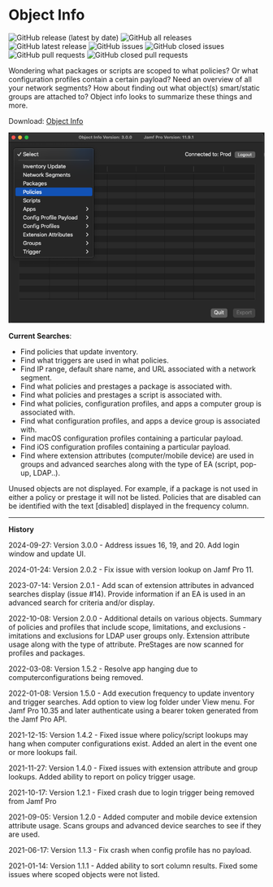# Object Info

![GitHub release (latest by date)](https://img.shields.io/github/v/release/BIG-RAT/Object-Info?display_name=tag) ![GitHub all releases](https://img.shields.io/github/downloads/BIG-RAT/Object-Info/total) ![GitHub latest release](https://img.shields.io/github/downloads/BIG-RAT/Object-Info/latest/total)
 ![GitHub issues](https://img.shields.io/github/issues-raw/BIG-RAT/Object-Info) ![GitHub closed issues](https://img.shields.io/github/issues-closed-raw/BIG-RAT/Object-Info) ![GitHub pull requests](https://img.shields.io/github/issues-pr-raw/BIG-RAT/Object-Info) ![GitHub closed pull requests](https://img.shields.io/github/issues-pr-closed-raw/BIG-RAT/Object-Info)

Wondering what packages or scripts are scoped to what policies?  Or what configuration profiles contain a certain payload?  Need an overview of all your network segments?  How about finding out what object(s) smart/static groups are attached to?  Object info looks to summarize these things and more.

Download: [Object Info](https://github.com/BIG-RAT/Object-Info/releases/latest/download/Object.Info.zip)

![alt text](./images/ObjectInfo.png "Object Info")

**Current Searches**:

* Find policies that update inventory.
* Find what triggers are used in what policies.
* Find IP range, default share name, and URL associated with a network segment.
* Find what policies and prestages a package is associated with.
* Find what policies and prestages a script is associated with.
* Find what policies, configuration profiles, and apps a computer group is associated with.
* Find what configuration profiles, and apps a device group is associated with.
* Find macOS configuration profiles containing a particular payload.
* Find iOS configuration profiles containing a particular payload.  
* Find where extension attributes (computer/mobile device) are used in groups and advanced searches along with the type of EA (script, pop-up, LDAP..).
	
Unused objects are not displayed.  For example, if a package is not used in either a policy or prestage it will not be listed.  Policies that are disabled can be identified with the text [disabled] displayed in the frequency column.
<hr>

**History**

2024-09-27: Version 3.0.0 - Address issues 16, 19, and 20. Add login window and update UI.

2024-01-24: Version 2.0.2 - Fix issue with version lookup on Jamf Pro 11.

2023-07-14: Version 2.0.1 - Add scan of extension attributes in advanced searches display (issue #14).  Provide information if an EA is used in an advanced search for criteria and/or display.

2022-10-08: Version 2.0.0 - Additional details on various objects. Summary of policies and profiles that include scope, limitations, and exclusions - imitations and exclusions for LDAP user groups only. Extension attribute usage along with the type of attribute. PreStages are now scanned for profiles and packages.

2022-03-08: Version 1.5.2 - Resolve app hanging due to computerconfigurations being removed.

2022-01-08: Version 1.5.0 - Add execution frequency to update inventory and trigger searches.  Add option to view log folder under View menu.  For Jamf Pro 10.35 and later authenticate using a bearer token generated from the Jamf Pro API.

2021-12-15: Version 1.4.2 - Fixed issue where policy/script lookups may hang when computer configurations exist.  Added an alert in the event one or more lookups fail.

2021-11-27: Version 1.4.0 - Fixed issues with extension attribute and group lookups.  Added ability to report on policy trigger usage.

2021-10-17: Version 1.2.1 - Fixed crash due to login trigger being removed from Jamf Pro

2021-09-05: Version 1.2.0 - Added computer and mobile device extension attribute usage.  Scans groups and advanced device searches to see if they are used.

2021-06-17: Version 1.1.3 - Fix crash when config profile has no payload.

2021-01-14: Version 1.1.1 - Added ability to sort column results.  Fixed some issues where scoped objects were not listed.